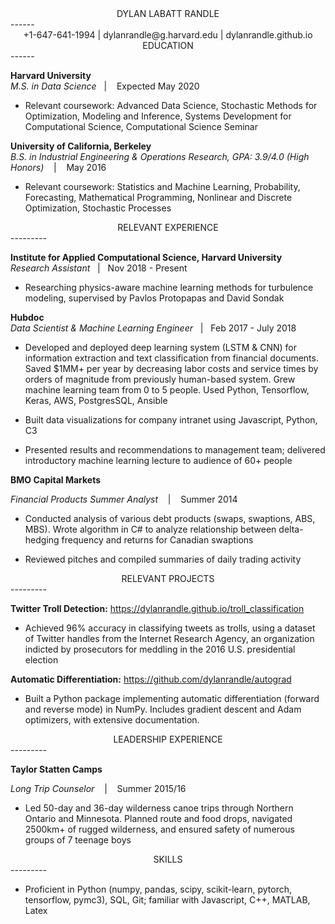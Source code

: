 <div style="text-align: center"> DYLAN LABATT RANDLE </div>
------
<div style="text-align: center"> +1-647-641-1994 | dylanrandle@g.harvard.edu | dylanrandle.github.io </div>

<div style="text-align: center"> EDUCATION </div>
------

**Harvard University**      
*M.S. in Data Science*&nbsp;&nbsp; | &nbsp;&nbsp; Expected May 2020
- Relevant coursework: Advanced Data Science, Stochastic Methods for Optimization, Modeling and Inference,
Systems Development for Computational Science, Computational Science Seminar

**University of California, Berkeley**      
*B.S. in Industrial Engineering & Operations Research, GPA: 3.9/4.0 (High Honors)* &nbsp;&nbsp; | &nbsp;&nbsp; May 2016

- Relevant coursework: Statistics and Machine Learning, Probability, Forecasting, Mathematical Programming,
Nonlinear and Discrete Optimization, Stochastic Processes

<div style="text-align: center"> RELEVANT EXPERIENCE </div>
---------

**Institute for Applied Computational Science, Harvard University**    
*Research Assistant*&nbsp;&nbsp; | &nbsp;&nbsp;Nov 2018 - Present

- Researching physics-aware machine learning methods for turbulence modeling, supervised by Pavlos Protopapas
and David Sondak

**Hubdoc**    
*Data Scientist & Machine Learning Engineer*&nbsp;&nbsp; | &nbsp;&nbsp;Feb 2017 - July 2018
- Developed and deployed deep learning system (LSTM & CNN) for information extraction and text
  classification from financial documents. Saved $1MM+ per year by decreasing labor costs and service times
  by orders of magnitude from previously human-based system. Grew machine learning team from 0 to 5 people.
  Used Python, Tensorflow, Keras, AWS, PostgresSQL, Ansible

- Built data visualizations for company intranet using Javascript, Python, C3

- Presented results and recommendations to management team; delivered introductory machine learning lecture
  to audience of 60+ people

**BMO Capital Markets**

*Financial Products Summer Analyst* &nbsp;&nbsp; | &nbsp;&nbsp; Summer 2014

- Conducted analysis of various debt products (swaps, swaptions, ABS, MBS). Wrote algorithm in C# to
  analyze relationship between delta-hedging frequency and returns for Canadian swaptions

- Reviewed pitches and compiled summaries of daily trading activity

<div style="text-align: center"> RELEVANT PROJECTS </div>
---------

**Twitter Troll Detection:** https://dylanrandle.github.io/troll_classification

- Achieved 96% accuracy in classifying tweets as trolls, using a dataset of Twitter handles from the
  Internet Research Agency, an organization indicted by prosecutors for meddling in the 2016 U.S.
  presidential election

**Automatic Differentiation:** https://github.com/dylanrandle/autograd

- Built a Python package implementing automatic differentiation (forward and reverse mode) in NumPy.
  Includes gradient descent and Adam optimizers, with extensive documentation.

<div style="text-align: center"> LEADERSHIP EXPERIENCE  </div>
---------

**Taylor Statten Camps**

*Long Trip Counselor* &nbsp;&nbsp; | &nbsp;&nbsp; Summer 2015/16

- Led 50-day and 36-day wilderness canoe trips through Northern Ontario and Minnesota. Planned route and
  food drops, navigated 2500km+ of rugged wilderness, and ensured safety of numerous groups of 7 teenage
  boys

<div style="text-align: center"> SKILLS </div>
---------

- Proficient in Python (numpy, pandas, scipy, scikit-learn, pytorch, tensorflow, pymc3), SQL, Git; familiar
  with Javascript, C++, MATLAB, Latex
